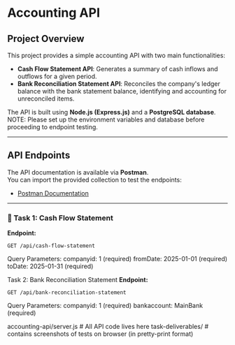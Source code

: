 # Accounting API

## Project Overview
This project provides a simple accounting API with two main functionalities:

- **Cash Flow Statement API**: Generates a summary of cash inflows and outflows for a given period.  
- **Bank Reconciliation Statement API**: Reconciles the company's ledger balance with the bank statement balance, identifying and accounting for unreconciled items.  

The API is built using **Node.js (Express.js)** and a **PostgreSQL database**.  
NOTE: Please set up the environment variables and database before proceeding to endpoint testing.

---

## API Endpoints
The API documentation is available via **Postman**.  
You can import the provided collection to test the endpoints:

- [Postman Documentation](https://documenter.getpostman.com/view/45896640/2sB3QCRtHU)

---

### 🔹 Task 1: Cash Flow Statement
**Endpoint:**  
```http
GET /api/cash-flow-statement
```

Query Parameters:
companyid: 1 (required)
fromDate: 2025-01-01 (required)
toDate: 2025-01-31 (required)


Task 2: Bank Reconciliation Statement
**Endpoint:**
```http 
GET /api/bank-reconciliation-statement
```

Query Parameters:
companyid: 1 (required)
bankaccount: MainBank (required)

accounting-api/server.js # All API code lives here
task-deliverables/ # contains screenshots of tests on browser (in pretty-print format)